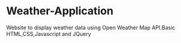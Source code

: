 # Weather-Application
Website to display weather data using Open Weather Map API.Basic HTML,CSS,Javascript and JQuery 
